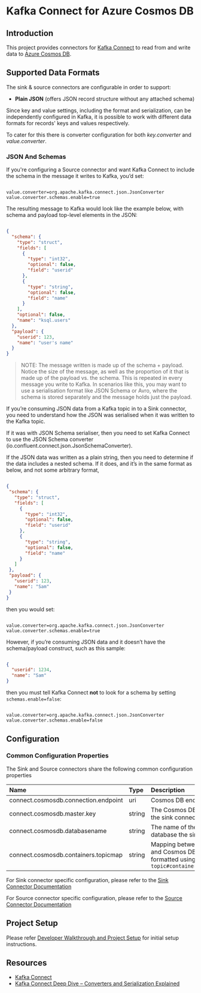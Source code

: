 # Kafka Connect for Azure Cosmos DB

## Introduction

This project provides connectors for [Kafka Connect](http://kafka.apache.org/documentation.html#connect) to read from and write data to [Azure Cosmos DB](https://azure.microsoft.com/en-us/services/cosmos-db/).

## Supported Data Formats

The sink & source connectors are configurable in order to support:

- **Plain JSON** (offers JSON record structure without any attached schema)

Since key and value settings, including the format and serialization, can be independently configured in Kafka, it is possible to work with different data formats for records' keys and values respectively.

To cater for this there is converter configuration for both *key.converter* and *value.converter*.

### JSON And Schemas

If you're configuring a Source connector and want Kafka Connect to include the schema in the message it writes to Kafka, you’d set:

```properties

value.converter=org.apache.kafka.connect.json.JsonConverter
value.converter.schemas.enable=true

```

The resulting message to Kafka would look like the example below, with schema and payload top-level elements in the JSON:

```json

{
  "schema": {
    "type": "struct",
    "fields": [
      {
        "type": "int32",
        "optional": false,
        "field": "userid"
      },
      {
        "type": "string",
        "optional": false,
        "field": "name"
      }
    ],
    "optional": false,
    "name": "ksql.users"
  },
  "payload": {
    "userid": 123,
    "name": "user's name"
  }
}

```

> NOTE: The message written is made up of the schema + payload. Notice the size of the message, as well as the proportion of it that is made up of the payload vs. the schema. This is repeated in every message you write to Kafka. In scenarios like this, you may want to use a serialisation format like JSON Schema or Avro, where the schema is stored separately and the message holds just the payload.

If you’re consuming JSON data from a Kafka topic in to a Sink connector, you need to understand how the JSON was serialised when it was written to the Kafka topic.

If it was with JSON Schema serialiser, then you need to set Kafka Connect to use the JSON Schema converter (io.confluent.connect.json.JsonSchemaConverter).

If the JSON data was written as a plain string, then you need to determine if the data includes a nested schema. If it does, and it’s in the same format as below, and not some arbitrary format,

 ```json

{
  "schema": {
    "type": "struct",
    "fields": [
      {
        "type": "int32",
        "optional": false,
        "field": "userid"
      },
      {
        "type": "string",
        "optional": false,
        "field": "name"
      }
    ]
  },
  "payload": {
    "userid": 123,
    "name": "Sam"
  }
}

```

then you would set:

```properties

value.converter=org.apache.kafka.connect.json.JsonConverter
value.converter.schemas.enable=true

```

However, if you’re consuming JSON data and it doesn’t have the schema/payload construct, such as this sample:

```json

{
  "userid": 1234,
  "name": "Sam"
}

```

then you must tell Kafka Connect **not** to look for a schema by setting `schemas.enable=false`:

```properties

value.converter=org.apache.kafka.connect.json.JsonConverter
value.converter.schemas.enable=false

```

## Configuration

### Common Configuration Properties

The Sink and Source connectors share the following common configuration properties

| Name | Type | Description | Required/Optional |
| :--- | :--- | :--- | :--- |
| connect.cosmosdb.connection.endpoint | uri | Cosmos DB endpoint URI string | Required |
| connect.cosmosdb.master.key | string | The Cosmos DB primary key that the sink connects with | Required |
| connect.cosmosdb.databasename | string | The name of the Cosmos DB database the sink writes to | Required |
| connect.cosmosdb.containers.topicmap | string | Mapping between Kafka Topics and Cosmos DB Containers, formatted using CSV as shown: `topic#container,topic2#container2` | Required |

For Sink connector specific configuration, please refer to the [Sink Connector Documentation](./doc/README_Sink.md)

For Source connector specific configuration, please refer to the [Source Connector Documentation](./doc/README_Source.md)

## Project Setup

Please refer [Developer Walkthrough and Project Setup](DEVELOPER_WALKTHROUGH.MD) for initial setup instructions.

## Resources

- [Kafka Connect](http://kafka.apache.org/documentation.html#connect)
- [Kafka Connect Deep Dive – Converters and Serialization Explained](https://www.confluent.io/blog/kafka-connect-deep-dive-converters-serialization-explained/)
